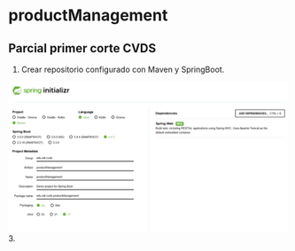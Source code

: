 # productManagement

## Parcial primer corte CVDS

1. Crear repositorio configurado con Maven y SpringBoot.
   <div align="center">
  <img src="assets/1.png" width="650px"/>
</div>
3. 
